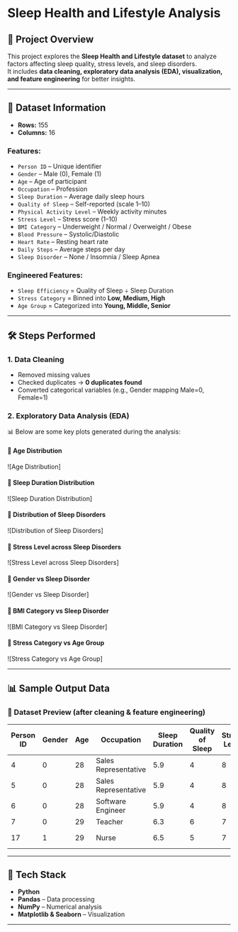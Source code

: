 # Sleep Health and Lifestyle Analysis  

## 📌 Project Overview  
This project explores the **Sleep Health and Lifestyle dataset** to analyze factors affecting sleep quality, stress levels, and sleep disorders.  
It includes **data cleaning, exploratory data analysis (EDA), visualization, and feature engineering** for better insights.  

---

## 📂 Dataset Information  
- **Rows:** 155  
- **Columns:** 16  

### Features:
- `Person ID` – Unique identifier  
- `Gender` – Male (0), Female (1)  
- `Age` – Age of participant  
- `Occupation` – Profession  
- `Sleep Duration` – Average daily sleep hours  
- `Quality of Sleep` – Self-reported (scale 1–10)  
- `Physical Activity Level` – Weekly activity minutes  
- `Stress Level` – Stress score (1–10)  
- `BMI Category` – Underweight / Normal / Overweight / Obese  
- `Blood Pressure` – Systolic/Diastolic  
- `Heart Rate` – Resting heart rate  
- `Daily Steps` – Average steps per day  
- `Sleep Disorder` – None / Insomnia / Sleep Apnea  

### Engineered Features:
- `Sleep Efficiency` = Quality of Sleep ÷ Sleep Duration  
- `Stress Category` = Binned into **Low, Medium, High**  
- `Age Group` = Categorized into **Young, Middle, Senior**  

---

## 🛠️ Steps Performed  

### 1. **Data Cleaning**
- Removed missing values  
- Checked duplicates → **0 duplicates found**  
- Converted categorical variables (e.g., Gender mapping Male=0, Female=1)  

### 2. **Exploratory Data Analysis (EDA)**  
📊 Below are some key plots generated during the analysis:  

#### 🔹 Age Distribution  
![Age Distribution]

#### 🔹 Sleep Duration Distribution  
![Sleep Duration Distribution] 

#### 🔹 Distribution of Sleep Disorders  
![Distribution of Sleep Disorders]  

#### 🔹 Stress Level across Sleep Disorders  
![Stress Level across Sleep Disorders] 

#### 🔹 Gender vs Sleep Disorder  
![Gender vs Sleep Disorder] 

#### 🔹 BMI Category vs Sleep Disorder  
![BMI Category vs Sleep Disorder] 

#### 🔹 Stress Category vs Age Group  
![Stress Category vs Age Group] 

---

## 📊 Sample Output Data  

### 🔹 Dataset Preview (after cleaning & feature engineering)  

| Person ID | Gender | Age | Occupation           | Sleep Duration | Quality of Sleep | Stress Level | BMI Category | Sleep Disorder | Sleep Efficiency | Stress Category | Age Group |
|-----------|--------|-----|----------------------|----------------|------------------|--------------|--------------|----------------|------------------|----------------|-----------|
| 4         | 0      | 28  | Sales Representative | 5.9            | 4                | 8            | Obese        | Sleep Apnea    | 0.67             | High           | Young     |
| 5         | 0      | 28  | Sales Representative | 5.9            | 4                | 8            | Obese        | Sleep Apnea    | 0.67             | High           | Young     |
| 6         | 0      | 28  | Software Engineer    | 5.9            | 4                | 8            | Obese        | Insomnia       | 0.67             | High           | Young     |
| 7         | 0      | 29  | Teacher              | 6.3            | 6                | 7            | Obese        | Insomnia       | 0.95             | High           | Young     |
| 17        | 1      | 29  | Nurse                | 6.5            | 5                | 7            | Normal Weight| Sleep Apnea    | 0.77             | High           | Young     |

---

## 🔧 Tech Stack  
- **Python**  
- **Pandas** – Data processing  
- **NumPy** – Numerical analysis  
- **Matplotlib & Seaborn** – Visualization  

---
